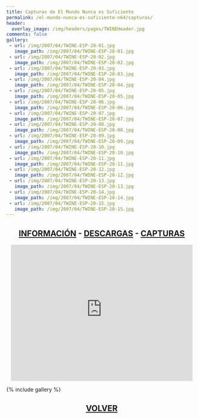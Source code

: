 ```yaml
---
title: Capturas de El Mundo Nunca es Suficiente
permalink: /el-mundo-nunca-es-suficiente-n64/capturas/
header:
  overlay_image: /img/headers/pages/TWINEHeader.jpg
comments: false
gallery:
 - url: /img/2007/04/TWINE-ESP-20-01.jpg
   image_path: /img/2007/04/TWINE-ESP-20-01.jpg
 - url: /img/2007/04/TWINE-ESP-20-02.jpg
   image_path: /img/2007/04/TWINE-ESP-20-02.jpg
 - url: /img/2007/04/TWINE-ESP-20-03.jpg
   image_path: /img/2007/04/TWINE-ESP-20-03.jpg
 - url: /img/2007/04/TWINE-ESP-20-04.jpg
   image_path: /img/2007/04/TWINE-ESP-20-04.jpg
 - url: /img/2007/04/TWINE-ESP-20-05.jpg
   image_path: /img/2007/04/TWINE-ESP-20-05.jpg
 - url: /img/2007/04/TWINE-ESP-20-06.jpg
   image_path: /img/2007/04/TWINE-ESP-20-06.jpg
 - url: /img/2007/04/TWINE-ESP-20-07.jpg
   image_path: /img/2007/04/TWINE-ESP-20-07.jpg
 - url: /img/2007/04/TWINE-ESP-20-08.jpg
   image_path: /img/2007/04/TWINE-ESP-20-08.jpg
 - url: /img/2007/04/TWINE-ESP-20-09.jpg
   image_path: /img/2007/04/TWINE-ESP-20-09.jpg
 - url: /img/2007/04/TWINE-ESP-20-10.jpg
   image_path: /img/2007/04/TWINE-ESP-20-10.jpg
 - url: /img/2007/04/TWINE-ESP-20-11.jpg
   image_path: /img/2007/04/TWINE-ESP-20-11.jpg
 - url: /img/2007/04/TWINE-ESP-20-12.jpg
   image_path: /img/2007/04/TWINE-ESP-20-12.jpg
 - url: /img/2007/04/TWINE-ESP-20-13.jpg
   image_path: /img/2007/04/TWINE-ESP-20-13.jpg
 - url: /img/2007/04/TWINE-ESP-20-14.jpg
   image_path: /img/2007/04/TWINE-ESP-20-14.jpg
 - url: /img/2007/04/TWINE-ESP-20-15.jpg
   image_path: /img/2007/04/TWINE-ESP-20-15.jpg
---
```

<h2 style="text-align: center;"><strong><a href="/el-mundo-nunca-es-suficiente-n64/informacion/">INFORMACIÓN</a> - <a href="/el-mundo-nunca-es-suficiente-n64/descargar/">DESCARGAS</a> - <a href="/el-mundo-nunca-es-suficiente-n64/capturas/">CAPTURAS</a></strong></h2>

<center><iframe width="480" height="360" src="https://www.youtube-nocookie.com/embed/3RAJBB2a1f8?rel=0" frameborder="0" allow="accelerometer; autoplay; encrypted-media; gyroscope; picture-in-picture" allowfullscreen></iframe></center>

{% include gallery %}

<h2 style="text-align: center;"><a href="/el-mundo-nunca-es-suficiente-n64/"><strong>VOLVER</strong></a></h2>


